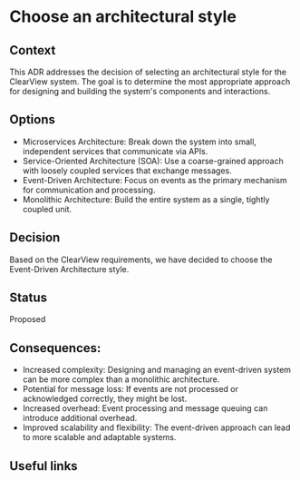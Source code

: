# Choose an architectural style

## Context
This ADR addresses the decision of selecting an architectural style for the ClearView system. The goal is to determine the most appropriate approach for designing and building the system's components and interactions.

## Options
* Microservices Architecture: Break down the system into small, independent services that communicate via APIs.
* Service-Oriented Architecture (SOA): Use a coarse-grained approach with loosely coupled services that exchange messages.
* Event-Driven Architecture: Focus on events as the primary mechanism for communication and processing.
* Monolithic Architecture: Build the entire system as a single, tightly coupled unit.

## Decision
Based on the ClearView requirements, we have decided to choose the Event-Driven Architecture style.

## Status
Proposed

## Consequences:
* Increased complexity: Designing and managing an event-driven system can be more complex than a monolithic architecture.
* Potential for message loss: If events are not processed or acknowledged correctly, they might be lost.
* Increased overhead: Event processing and message queuing can introduce additional overhead.
* Improved scalability and flexibility: The event-driven approach can lead to more scalable and adaptable systems.

## Useful links 
